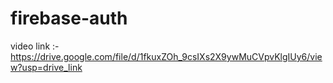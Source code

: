 # firebase-auth

video link :- https://drive.google.com/file/d/1fkuxZOh_9csIXs2X9ywMuCVpvKlgIUy6/view?usp=drive_link
